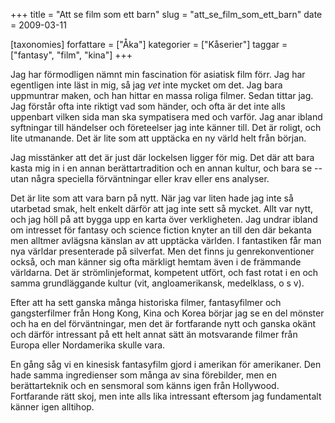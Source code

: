 +++
title = "Att se film som ett barn"
slug = "att_se_film_som_ett_barn"
date = 2009-03-11

[taxonomies]
forfattare = ["Åka"]
kategorier = ["Kåserier"]
taggar = ["fantasy", "film", "kina"]
+++

Jag har förmodligen nämnt min fascination för asiatisk film förr. Jag har egentligen inte läst in mig, så jag _vet_ inte mycket om det. Jag bara uppmuntrar maken, och han hittar en massa roliga filmer. Sedan tittar jag. Jag förstår ofta inte riktigt vad som händer, och ofta är det inte alls uppenbart vilken sida man ska sympatisera med och varför. Jag anar ibland syftningar till händelser och företeelser jag inte känner till. Det är roligt, och lite utmanande. Det är lite som att upptäcka en ny värld helt från början.

Jag misstänker att det är just där lockelsen ligger för mig. Det där att bara kasta mig in i en annan berättartradition och en annan kultur, och bara se -- utan några speciella förväntningar eller krav eller ens analyser.

Det är lite som att vara barn på nytt. När jag var liten hade jag inte så utarbetad smak, helt enkelt därför att jag inte sett så mycket. Allt var nytt, och jag höll på att bygga upp en karta över verkligheten. Jag undrar ibland om intresset för fantasy och science fiction knyter an till den där bekanta men alltmer avlägsna känslan av att upptäcka världen. I fantastiken får man nya världar presenterade på silverfat. Men det finns ju genrekonventioner också, och man känner sig ofta märkligt hemtam även i de främmande världarna. Det är strömlinjeformat, kompetent utfört, och fast rotat i en och samma grundläggande kultur (vit, angloamerikansk, medelklass, o s v).

Efter att ha sett ganska många historiska filmer, fantasyfilmer och gangsterfilmer från Hong Kong, Kina och Korea börjar jag se en del mönster och ha en del förväntningar, men det är fortfarande nytt och ganska okänt och därför intressant på ett helt annat sätt än motsvarande filmer från Europa eller Nordamerika skulle vara.

En gång såg vi en kinesisk fantasyfilm gjord i amerikan för amerikaner. Den hade samma ingredienser som många av sina förebilder, men en berättarteknik och en sensmoral som känns igen från Hollywood. Fortfarande rätt skoj, men inte alls lika intressant eftersom jag fundamentalt känner igen alltihop.
